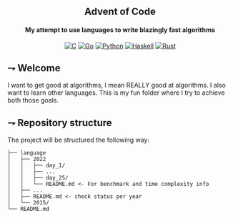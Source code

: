 <div align="center">

## Advent of Code
#### My attempt to use languages to write blazingly fast algorithms

[![C](https://img.shields.io/badge/c-00599C.svg?style=for-the-badge&logoColor=white&logo=c)](/c)
[![Go](https://img.shields.io/badge/Go-00ADD8.svg?style=for-the-badge&logoColor=white&logo=go)](/go)
[![Python](https://img.shields.io/badge/Python-3776AB.svg?style=for-the-badge&logoColor=white&logo=python)](/python)
[![Haskell](https://img.shields.io/badge/Haskell-5D4F85.svg?style=for-the-badge&logoColor=white&logo=haskell)](/haskell)
[![Rust](https://img.shields.io/badge/Rust-f74c00.svg?style=for-the-badge&logoColor=white&logo=rust)](/rust)

</div>

## ⇁  Welcome
I want to get good at algorithms, I mean REALLY good at algorithms. I also want to learn other languages. This is my fun folder where I try to achieve both those goals.

## ⇁  Repository structure
The project will be structured the following way:
```
├── language
│   ├── 2022
│   │   ├── day_1/
│   │   ├── ...
│   │   ├── day_25/
│   │   └── README.md <- For benchmark and time complexity info
│   ├── ...
│   ├── README.md <- check status per year
│   └── 2015/
└── README.md

```
